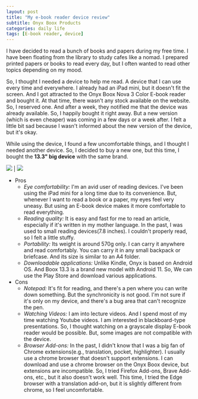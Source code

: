 ```yaml
---
layout: post
title: "My e-book reader device review"
subtitle: Onyx Boox Products
categories: daily life
tags: [E-book reader, device]
---
```


I have decided to read a bunch of books and papers during my free time. I have been floating from the library to study cafes like a nomad. I prepared printed papers or books to read every day, but I often wanted to read other topics depending on my mood. 

So, I thought I needed a device to help me read. A device that I can use every time and everywhere. I already had an iPad mini, but it doesn't fit the screen. And I got attracted to the Onyx Boox Nova 3 Color E-book reader and bought it. At that time, there wasn't any stock available on the website. So, I reserved one. And after a week, they notified me that the device was already available. So, I happily bought it right away. But a new version (which is even cheaper) was coming in a few days or a week after. I felt a little bit sad because I wasn't informed about the new version of the device, but it's okay. 

While using the device, I found a few uncomfortable things, and I thought I needed another device. So, I decided to buy a new one, but this time, I bought the **13.3" big device** with the same brand.

![](/images/221001-ebook_reader/1.png) | ![](/images/221001-ebook_reader/2.png)

* Pros
  * _Eye comfortability:_
I'm an avid user of reading devices. I've been using the iPad mini for a long time due to its convenience. But, whenever I want to read a book or a paper, my eyes feel very uneasy. But using an E-book device makes it more comfortable to read everything. 
  * _Reading quality:_
It is easy and fast for me to read an article, especially if it's written in my mother language. In the past, I was used to small reading devices(7.8 inches). I couldn't properly read, so I felt a little stuffy.
  * _Portability:_
Its weight is around 570g only. I can carry it anywhere and read comfortably. You can carry it in any small backpack or briefcase. And its size is similar to an A4 folder.
  * _Downloadable applications:_
Unlike Kindle, Onyx is based on Android OS. And Boox 13.3 is a brand new model with Android 11. So, We can use the Play Store and download various applications. 
* Cons
  * _Notepad:_
It's fit for reading, and there's a pen where you can write down something. But the synchronicity is not good. I'm not sure if it's only on my device, and there's a bug area that can't recognize the pen.
  * _Watching Videos:_
I am into lecture videos. And I spend most of my time watching Youtube videos. I am interested in blackboard-type presentations. So, I thought watching on a grayscale display E-book reader would be possible. But, some images are not compatible with the device.
  * _Browser Add-ons:_
In the past, I didn't know that I was a big fan of Chrome extensions(e.g., translation, pocket, highlighter). I usually use a chrome browser that doesn't support extensions. I can download and use a chrome browser on the Onyx Boox device, but extensions are incompatible. So, I tried Firefox Add-ons, Brave Add-ons, etc., but it also doesn't work well. This time, I tried the Edge browser with a translation add-on, but it is slightly different from chrome, so I feel uncomfortable.

